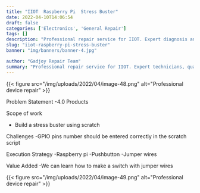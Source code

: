 ```yaml
---
title: "IIOT  Raspberry Pi  Stress Buster"
date: 2022-04-10T14:06:54
draft: false
categories: ['Electronics', 'General Repair']
tags: []
description: "Professional repair service for IIOT. Expert diagnosis and quality repairs in Bangalore."
slug: "iiot-raspberry-pi-stress-buster"
banner: "img/banners/banner-4.jpg"

author: "Gadjoy Repair Team"
summary: "Professional repair service for IIOT. Expert technicians, quality parts, warranty included."
---
```


{{< figure src="/img/uploads/2022/04/image-48.png" alt="Professional device repair" >}}

Problem Statement -4.0 Products

Scope of work

- Build a stress buster using scratch

Challenges -GPIO pins number should be entered correctly in the scratch script

Execution Strategy -Raspberry pi -Pushbutton -Jumper wires

Value Added -We can learn how to make a switch with jumper wires

{{< figure src="/img/uploads/2022/04/image-49.png" alt="Professional device repair" >}}